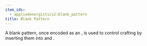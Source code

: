 ```yaml
---
item_ids:
  - appliedenergistics2:blank_pattern
title: Blank Pattern
---
```


A blank pattern, once encoded as an <ItemLink
id="appliedenergistics2:encoded_pattern"/>, is used to control
crafting by inserting them into <ItemLink
id="appliedenergistics2:molecular_assembler"/> and <ItemLink
id="appliedenergistics2:item_interface"/>.

<RecipeFor id="appliedenergistics2:blank_pattern"/>
